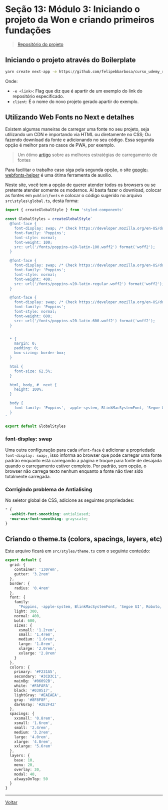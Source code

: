 # Seção 13: Módulo 3: Iniciando o projeto da Won e criando primeiros fundações

> [Repositório do projeto](https://github.com/felipebbarbosa/curso_udemy_react-avancado_client)


## Iniciando o projeto através do Boilerplate

```bash
yarn create next-app -e https://github.com/felipebbarbosa/curso_udemy_react-avancado_boilerplate client
```

Onde:

- `-e <link>`: Flag que diz que é apartir de um exemplo do link do repositório especificado.
- `client`: É o nome do novo projeto gerado apartir do exemplo.


## Utilizando Web Fonts no Next e detalhes

Existem algumas maneiras de carregar uma fonte no seu projeto, seja utilizando um CDN e importando via HTML ou diretamente no CSS; Ou fazendo download da fonte e adicionando no seu código. Essa segunda opção é melhor para no casos de PWA, por exemplo.

> Um ótimo [artigo](https://www.zachleat.com/web/comprehensive-webfonts/) sobre as melhores estratégias de carregamento de fontes

Para facilitar o trabalho caso siga pela segunda opção, o site [google-webfonts-helper](https://gwfh.mranftl.com/fonts) é uma ótima ferramenta de auxilio.

Neste site, você tem a opção de querer atender todos os browsers ou se pretente atender somente os modernos. Aí basta fazer o download, colocar as fontes em `public\fonts` e colocar o código sugerido no arquivo `src\styles\global.ts`, desta forma:

```typescript
import { createGlobalStyle } from 'styled-components'

const GlobalStyles = createGlobalStyle`
  @font-face {
    font-display: swap; /* Check https://developer.mozilla.org/en-US/docs/Web/CSS/@font-face/font-display for other options. */
    font-family: 'Poppins';
    font-style: normal;
    font-weight: 100;
    src: url('/fonts/poppins-v20-latin-100.woff2') format('woff2');
  }

  @font-face {
    font-display: swap; /* Check https://developer.mozilla.org/en-US/docs/Web/CSS/@font-face/font-display for other options. */
    font-family: 'Poppins';
    font-style: normal;
    font-weight: 400;
    src: url('/fonts/poppins-v20-latin-regular.woff2') format('woff2');
  }

  @font-face {
    font-display: swap; /* Check https://developer.mozilla.org/en-US/docs/Web/CSS/@font-face/font-display for other options. */
    font-family: 'Poppins';
    font-style: normal;
    font-weight: 600;
    src: url('/fonts/poppins-v20-latin-600.woff2') format('woff2');
  }


  * {
    margin: 0;
    padding: 0;
    box-sizing: border-box;
  }

  html {
    font-size: 62.5%;
  }

  html, body, #__next {
    height: 100%;
  }

  body {
    font-family: 'Poppins', -apple-system, BlinkMacSystemFont, 'Segoe UI', Roboto, Oxygen, Ubuntu, Cantarell, 'Open Sans', 'Helvetica Neue', sans-serif
  }
`

export default GlobalStyles
```

### font-display: swap

Uma outra configuração para cada `@font-face` é adicionar a propriedade `font-display: swap;`, isso informa ao browser que pode carregar uma fonte padrão enquanto está carregando a página e troque para fonte de desajada quando o carregamento estiver completo. Por padrão, sem opção, o browser não carrega texto nenhum enquanto a fonte não tiver sido totalmente carregada.

### Corrigindo problema de Antialising

No seletor global de CSS, adicione as seguintes propriedades: 

```css
* {
  -webkit-font-smoothing: antialiased;
  -moz-osx-font-smoothing: grayscale;
}
```

## Criando o theme.ts (colors, spacings, layers, etc)

Este arquivo ficará em `src/styles/theme.ts` com o seguinte conteúdo:

```typescript
export default {
  grid: {
    container: '130rem',
    gutter: '3.2rem'
  },
  border: {
    radius: '0.4rem'
  },
  font: {
    family:
      "Poppins, -apple-system, BlinkMacSystemFont, 'Segoe UI', Roboto, Oxygen, Ubuntu, Cantarell, 'Open Sans', 'Helvetica Neue', sans-serif",
    light: 300,
    normal: 400,
    bold: 600,
    sizes: {
      xsmall: '1.2rem',
      small: '1.4rem',
      medium: '1.6rem',
      large: '1.8rem',
      xlarge: '2.0rem',
      xxlarge: '2.8rem'
    }
  },
  colors: {
    primary: '#F231A5',
    secondary: '#3CD3C1',
    mainBg: '#06092B',
    white: '#FAFAFA',
    black: '#030517',
    lightGray: '#EAEAEA',
    gray: '#8F8F8F',
    darkGray: '#2E2F42'
  },
  spacings: {
    xxsmall: '0.8rem',
    xsmall: '1.6rem',
    small: '2.4rem',
    medium: '3.2rem',
    large: '4.0rem',
    xlarge: '4.8rem',
    xxlarge: '5.6rem'
  },
  layers: {
    base: 10,
    menu: 20,
    overlay: 30,
    modal: 40,
    alwaysOnTop: 50
  }
}
```


---

[Voltar](./README.md)